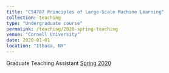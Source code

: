 ```yaml
---
title: "CS4787 Principles of Large-Scale Machine Learning"
collection: teaching
type: "Undergraduate course"
permalink: /teaching/2020-spring-teaching
venue: "Cornell University"
date: 2020-01-01
location: "Ithaca, NY"
---
```


Graduate Teaching Assistant [Spring 2020](https://www.cs.cornell.edu/courses/cs4787/2020sp/)